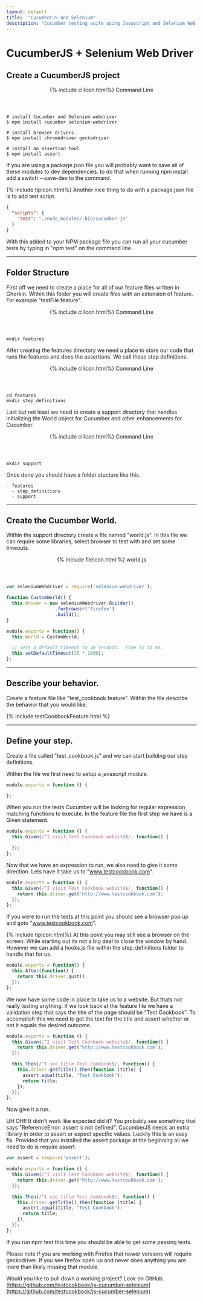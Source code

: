 ```yaml
---
layout: default
title:  "CucumberJS and Selenium"
description: "Cucumber testing suite using Javascript and Selenium Web Driver"
---
```

# CucumberJS + Selenium Web Driver

## Create a CucumberJS project

<header class="cm1 w3-grey">
  {% include cliIcon.html%}
  Command Line
</header>

```
# install Cucumber and Selenium webdriver
$ npm install cucumber selenium-webdriver

# install browser drivers
$ npm install chromedriver geckodriver

# install an assertion tool
$ npm install assert
```

If you are using a package.json file you will probably want to save all of these
modules to dev dependencies.  to do that when running npm install add a switch
--save-dev to the command.  

<div class="w3-panel w3-pale-yellow w3-bottombar w3-topbar w3-border-green">
{% include tipIcon.html%}
  Another nice thing to do with a package.json file is to add test script.
</div>

```json
{
  "scripts": {
    "test": "./node_modules/.bin/cucumber-js"
  }
}
```

With this added to your NPM package file you can run all your cucumber tests by
typing in "npm test" on the command line.

---

## Folder Structure

First off we need to create a place for all of our feature files written in
Gherkin.  Within this folder you will create files with an extension of feature.
For example "testFile.feature".

<header class="cm1 w3-grey">
  {% include cliIcon.html%}
  Command Line
</header>

```
mkdir features
```

After creating the features directory we need a place to store our code that
runs the features and does the assertions.  We call these step definitions.

<header class="cm1 w3-grey">
  {% include cliIcon.html%}
  Command Line
</header>

```
cd features
mkdir step_definitions
```

Last but not least we need to create a support directory that handles
initializing the World object for Cucumber and other enhancements for Cucumber.

<header class="cm1 w3-grey">
  {% include cliIcon.html%}
  Command Line
</header>

```
mkdir support
```

Once done you should have a folder stucture like this.

```
- features
  - step_definitions
  - support
```

---

## Create the Cucumber World.

Within the support directory create a file named "world.js".  In this file we
can require some libraries, select browser to test with and set some timeouts.

<header class="cm1 w3-blue">
  {% include fileIcon.html %}
  world.js
</header>

```javascript
var seleniumWebdriver = require('selenium-webdriver');

function CustomWorld() {
  this.driver = new seleniumWebdriver.Builder()
                  .forBrowser('firefox')
                  .build();
}

module.exports = function() {
  this.World = CustomWorld;

  // sets a default timeout to 30 seconds.  Time is in ms.
  this.setDefaultTimeout(30 * 1000);
};
```

---

## Describe your behavior.

Create a feature file like "test_cookbook.feature".  Within the file describe
the behavior that you would like.

{% include testCookbookFeature.html %}

---

## Define your step.

Create a file called "test_cookbook.js" and we can start building our step
definitions.  

Within the file we first need to setup a javascript module.

```javascript
module.exports = function () {

};
```

When you run the tests Cucumber will be looking for regular expression  matching
functions to execute. In the feature file the first step we have is a Given
statement.

```javascript
module.exports = function () {
  this.Given(/^I visit Test Cookbook website$/, function() {

  });
};
```

Now that we have an expression to run, we also need to give it some direction.
Lets have it take us to "www.testcookbook.com".

```javascript
module.exports = function () {
  this.Given(/^I visit Test Cookbook website$/, function() {
    return this.driver.get('http://www.testcookbook.com');
  });
};
```

If you were to run the tests at this point you should see a browser pop up and
goto "www.testcookbook.com".  

<div class="w3-panel w3-pale-yellow w3-bottombar w3-topbar w3-border-green">
{% include tipIcon.html%}
At this point you may still see a browser on the screen.  While starting out its
not a big deal to close the window by hand.  However we can add a hooks.js file
within the step_definitions folder to handle that for us.
</div>

```javascript
module.exports = function() {
  this.After(function() {
    return this.driver.quit();
  });
};
```

We now have some code in place to take us to a website.  But thats not really
testing anything.  If we look back at the feature file we have a validation
step that says the title of the page should be "Test Cookbook".  To accomplish
this we need to get the text for the title and assert whether or not it equals
the desired outcome.

```javascript
module.exports = function () {
  this.Given(/^I visit Test Cookbook website$/, function() {
    return this.driver.get('http://www.testcookbook.com');
  });

  this.Then(/^I see title Test Cookbook$/, function() {
    this.driver.getTitle().then(function (title) {
      assert.equal(title, "Test Cookbook");
      return title;
    });
  });
};
```

Now give it a run.

UH OH!!  It didn't work like expected did it? You probably see something that
says "ReferenceError: assert is not defined". CucumberJS needs an extra library
in order to assert or expect specific values.  Luckily this is an easy fix.
Provided that you installed the assert package at the beginning all we need to
do is require assert.

```javascript
var assert = require('assert');

module.exports = function () {
  this.Given(/^I visit Test Cookbook website$/, function() {
    return this.driver.get('http://www.testcookbook.com');
  });

  this.Then(/^I see title Test Cookbook$/, function() {
    this.driver.getTitle().then(function (title) {
      assert.equal(title, "Test Cookbook");
      return title;
    });
  });
};
```

If you run npm test this time you should be able to get some passing tests.

Please note if you are working with Firefox that newer versions will require
geckodriver.  If you see firefox open up and never does anything you are
more than likely missing that module.  

Would you like to pull down a working project?  Look on GitHub.  
[https://github.com/testcookbook/js-cucumber-selenium](https://github.com/testcookbook/js-cucumber-selenium)
